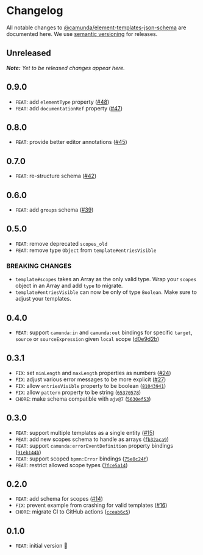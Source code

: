# Changelog

All notable changes to [@camunda/element-templates-json-schema](https://github.com/camunda/element-templates-json-schema/packages/element-templates-json-schema) are documented here. We use [semantic versioning](http://semver.org/) for releases.

## Unreleased

___Note:__ Yet to be released changes appear here._

## 0.9.0

* `FEAT`: add `elementType` property ([#48](https://github.com/camunda/element-templates-json-schema/pull/48))
* `FEAT`: add `documentationRef` property ([#47](https://github.com/camunda/element-templates-json-schema/pull/47))

## 0.8.0

* `FEAT`: provide better editor annotations ([#45](https://github.com/camunda/element-templates-json-schema/pull/45))

## 0.7.0

* `FEAT`: re-structure schema ([#42](https://github.com/camunda/element-templates-json-schema/pull/41))

## 0.6.0

* `FEAT`: add `groups` schema ([#39](https://github.com/camunda/element-templates-json-schema/pull/39))

## 0.5.0

* `FEAT`: remove deprecated `scopes_old`
* `FEAT`: remove type `Object` from `template#entriesVisible`

### BREAKING CHANGES

* `template#scopes` takes an Array as the only valid type. Wrap your `scopes` object in an Array and add `type` to migrate.
* `template#entriesVisible` can now be only of type `Boolean`. Make sure to adjust your templates.

## 0.4.0

* `FEAT`: support `camunda:in` and `camunda:out` bindings for specific `target`, `source` or `sourceExpression` given `local` scope ([d0e9d2b](https://github.com/camunda/element-templates-json-schema/commit/d0e9d2b5d75a9f36366125b08065db26ec409fa9))

## 0.3.1

* `FIX`: set `minLength` and `maxLength` properties as numbers ([#24](https://github.com/camunda/element-templates-json-schema/issues/24))
* `FIX`: adjust various error messages to be more explicit ([#27](https://github.com/camunda/element-templates-json-schema/pull/27))
* `FIX`: allow `entriesVisible` property to be boolean ([`81043941`](https://github.com/camunda/element-templates-json-schema/commit/81043941441b7e682b09ca99aabedadfba8f622f))
* `FIX`: allow `pattern` property to be string ([`65370578`](https://github.com/camunda/element-templates-json-schema/commit/653705786c4b7499a1aa15c3e6463815f8744fa2))
* `CHORE`: make schema compatible with `ajv@7` ([`5630ef53`](https://github.com/camunda/element-templates-json-schema/commit/5630ef5362857667adbdd43ab3fa15cd5d648406))

## 0.3.0

* `FEAT`: support multiple templates as a single entity ([#15](https://github.com/camunda/element-templates-json-schema/issues/15))
* `FEAT`: add new scopes schema to handle as arrays ([`fb32aca9`](https://github.com/camunda/element-templates-json-schema/commit/fb32aca9c43e901ffdc67a2cfecc37afaad685fe))
* `FEAT`: support `camunda:errorEventDefinition` property bindings ([`91eb144b`](https://github.com/camunda/element-templates-json-schema/commit/91eb144b832de5ba8b6de276e0214ec518d32196))
* `FEAT`: support scoped `bpmn:Error` bindings ([`75e0c24f`](https://github.com/camunda/element-templates-json-schema/commit/75e0c24f3712376bda51cd73b749341ca9629b56))
* `FEAT`: restrict allowed scope types ([`7fce5a14`](https://github.com/camunda/element-templates-json-schema/commit/7fce5a143a442f2ef9c116e2500e39717781a217))

## 0.2.0

* `FEAT`: add schema for scopes ([#14](https://github.com/camunda/element-templates-json-schema/issues/14))
* `FIX`: prevent example from crashing for valid templates ([#16](https://github.com/camunda/element-templates-json-schema/issues/16))
* `CHORE`: migrate CI to GitHub actions ([`cceab6c5`](https://github.com/camunda/element-templates-json-schema/commit/cceab6c5f7316f3749e6c0d40e52805420668b93))

## 0.1.0

* `FEAT`: initial version :tada:
